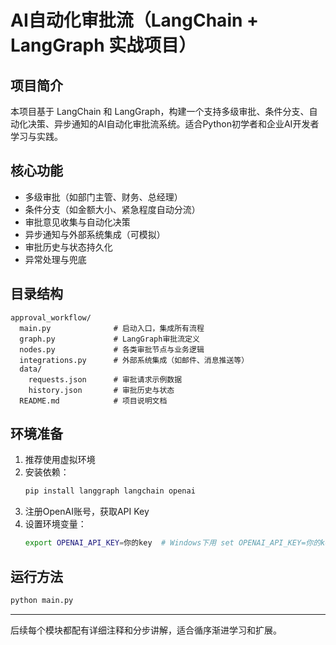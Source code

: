 # AI自动化审批流（LangChain + LangGraph 实战项目）

## 项目简介
本项目基于 LangChain 和 LangGraph，构建一个支持多级审批、条件分支、自动化决策、异步通知的AI自动化审批流系统。适合Python初学者和企业AI开发者学习与实践。

## 核心功能
- 多级审批（如部门主管、财务、总经理）
- 条件分支（如金额大小、紧急程度自动分流）
- 审批意见收集与自动化决策
- 异步通知与外部系统集成（可模拟）
- 审批历史与状态持久化
- 异常处理与兜底

## 目录结构
```
approval_workflow/
  main.py              # 启动入口，集成所有流程
  graph.py             # LangGraph审批流定义
  nodes.py             # 各类审批节点与业务逻辑
  integrations.py      # 外部系统集成（如邮件、消息推送等）
  data/
    requests.json      # 审批请求示例数据
    history.json       # 审批历史与状态
  README.md            # 项目说明文档
```

## 环境准备
1. 推荐使用虚拟环境
2. 安装依赖：
   ```bash
   pip install langgraph langchain openai
   ```
3. 注册OpenAI账号，获取API Key
4. 设置环境变量：
   ```bash
   export OPENAI_API_KEY=你的key  # Windows下用 set OPENAI_API_KEY=你的key
   ```

## 运行方法
```bash
python main.py
```

---

后续每个模块都配有详细注释和分步讲解，适合循序渐进学习和扩展。 